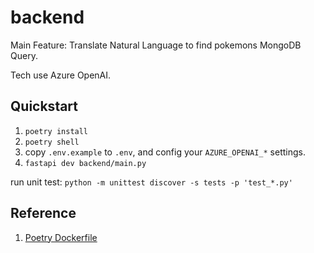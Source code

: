 # backend

Main Feature:
Translate Natural Language to find pokemons MongoDB Query.

Tech use Azure OpenAI.

## Quickstart

1. `poetry install`
2. `poetry shell`
3. copy `.env.example` to `.env`, and config your `AZURE_OPENAI_*` settings.
4. `fastapi dev backend/main.py`

run unit test: `python -m unittest discover -s tests -p 'test_*.py'`

## Reference

1. [Poetry Dockerfile](https://github.com/gianfa/poetry/blob/docs/docker-best-practices/docker-examples/poetry-multistage/Dockerfile)
